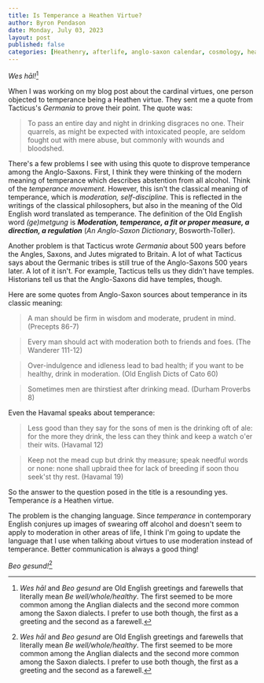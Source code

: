 ```yaml
---
title: Is Temperance a Heathen Virtue?
author: Byron Pendason
date: Monday, July 03, 2023
layout: post
published: false
categories: [Heathenry, afterlife, anglo-saxon calendar, cosmology, heathen basics, heathen worldview, heathen worship, lgbt, myths, philosophical musings, politics, rants, reconstruction, runes, stoicism, tech, updates]
---
```


*Wes hāl!*[^1] 

When I was working on my blog post about the cardinal virtues, one person objected to temperance being a Heathen virtue. They sent me a quote from Tacticus's *Germania* to prove their point. The quote was:

> To pass an entire day and night in drinking disgraces no one. Their quarrels, as might be expected with intoxicated people, are seldom fought out with mere abuse, but commonly with wounds and bloodshed.

There's a few problems I see with using this quote to disprove temperance among the Anglo-Saxons. First, I think they were thinking of the modern meaning of temperance which describes abstention from all alcohol. Think of the *temperance movement*. However, this isn't the classical meaning of temperance, which is *moderation, self-discipline*. This is reflected in the writings of the classical philosophers, but also in the meaning of the Old English word translated as temperance. The definition of the Old English word *(ge)metgung* is ***Moderation, temperance, a fit or proper measure, a direction, a regulation*** (*An Anglo-Saxon Dictionary*, Bosworth-Toller).

Another problem is that Tacticus wrote *Germania* about 500 years before the Angles, Saxons, and Jutes migrated to Britain. A lot of what Tacticus says about the Germanic tribes is still true of the Anglo-Saxons 500 years later. A lot of it isn't. For example, Tacticus tells us they didn't have temples. Historians tell us that the Anglo-Saxons did have temples, though.

Here are some quotes from Anglo-Saxon sources about temperance in its classic meaning:

> A man should be firm in wisdom and moderate, prudent in mind. (Precepts 86-7)

> Every man should act with moderation both to friends and foes. (The Wanderer 111-12)

> Over-indulgence and idleness lead to bad health; if you want to be healthy, drink in moderation. (Old English Dicts of Cato 60)

> Sometimes men are thirstiest after drinking mead. (Durham Proverbs 8)

Even the Havamal speaks about temperance:

> Less good than they say for the sons of men
> is the drinking oft of ale:
> for the more they drink, the less can they think
> and keep a watch o'er their wits.
> (Havamal 12)

> Keep not the mead cup but drink thy measure;
> speak needful words or none:
> none shall upbraid thee for lack of breeding
> if soon thou seek'st thy rest.
> (Havamal 19)

So the answer to the question posed in the title is a resounding yes. Temperance *is* a Heathen virtue. 

The problem is the changing language. Since *temperance* in contemporary English conjures up images of swearing off alcohol and doesn't seem to apply to moderation in other areas of life, I think I'm going to update the language that I use when talking about virtues to use moderation instead of temperance. Better communication is always a good thing!

*Beo gesund!*[^1]

[^1]: *Wes hāl* and *Beo gesund* are Old English greetings and farewells that literally mean *Be well/whole/healthy*. The first seemed to be more common among the Anglian dialects and the second more common among the Saxon dialects. I prefer to use both though, the first as a greeting and the second as a farewell.